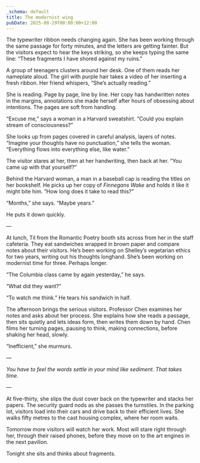 ```yaml
---
_schema: default
title: The modernist wing
pubDate: 2025-08-29T00:00:00+12:00
---
```

The typewriter ribbon needs changing again. She has been working through the same passage for forty minutes, and the letters are getting fainter. But the visitors expect to hear the keys striking, so she keeps typing the same line: “These fragments I have shored against my ruins.”

A group of teenagers clusters around her desk. One of them reads her nameplate aloud. The girl with purple hair takes a video of her inserting a fresh ribbon. Her friend whispers, “She’s actually reading.”

She is reading. Page by page, line by line. Her copy has handwritten notes in the margins, annotations she made herself after hours of obsessing about intentions. The pages are soft from handling.

“Excuse me,” says a woman in a Harvard sweatshirt. “Could you explain stream of consciousness?”

She looks up from pages covered in careful analysis, layers of notes. “Imagine your thoughts have no punctuation,” she tells the woman. “Everything flows into everything else, like water.”

The visitor stares at her, then at her handwriting, then back at her. “You came up with that yourself?”

Behind the Harvard woman, a man in a baseball cap is reading the titles on her bookshelf. He picks up her copy of *Finnegans Wake* and holds it like it might bite him. “How long does it take to read this?”

“Months,” she says. “Maybe years.”

He puts it down quickly.

—

At lunch, Til from the Romantic Poetry booth sits across from her in the staff cafeteria. They eat sandwiches wrapped in brown paper and compare notes about their visitors. He’s been working on Shelley’s vegetarian ethics for two years, writing out his thoughts longhand. She’s been working on modernist time for three. Perhaps longer.

“The Columbia class came by again yesterday,” he says.

“What did they want?”

“To watch me think.” He tears his sandwich in half.

The afternoon brings the serious visitors. Professor Chen examines her notes and asks about her process. She explains how she reads a passage, then sits quietly and lets ideas form, then writes them down by hand. Chen films her turning pages, pausing to think, making connections, before shaking her head, slowly.

“Inefficient,” she murmurs.

—

*You have to feel the words settle in your mind like sediment. That takes time.*

—

At five-thirty, she slips the dust cover back on the typewriter and stacks her papers. The security guard nods as she passes the turnstiles. In the parking lot, visitors load into their cars and drive back to their efficient lives. She walks fifty metres to the cast housing complex, where her room waits.

Tomorrow more visitors will watch her work. Most will stare right through her, through their raised phones, before they move on to the art engines in the next pavilion.

Tonight she sits and thinks about fragments.